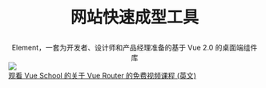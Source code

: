 <center style="font-weight:600;font-size:32px;margin-bottom:30px">网站快速成型工具
</center>
<center>Element，一套为开发者、设计师和产品经理准备的基于 Vue 2.0 的桌面端组件库</center>

<img src="/images/theme-index-blue.png"/>

<div class="vueschool"><a href="https://vueschool.io/courses/vue-router-for-everyone?friend=vuerouter" target="_blank" rel="sponsored noopener" title="Learn how to build powerful Single Page Applications with the Vue Router on Vue School">观看 Vue School 的关于 Vue Router 的免费视频课程 (英文)</a></div>


